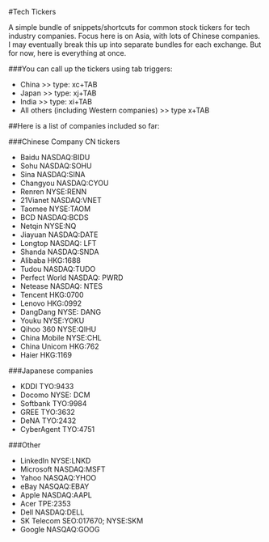 #Tech Tickers

A simple bundle of snippets/shortcuts for common stock tickers for tech industry companies. Focus here is on Asia, with lots of Chinese companies. I may eventually break this up into separate bundles for each exchange. But for now, here is everything at once.

###You can call up the tickers using tab triggers:

* China >>  type: xc+TAB
* Japan >> type: xj+TAB
* India >> type: xi+TAB
* All others (including Western companies) >> type x+TAB 

##Here is a list of companies included so far:

###Chinese Company	CN tickers
* Baidu	NASDAQ:BIDU
* Sohu	NASDAQ:SOHU
* Sina	NASDAQ:SINA
* Changyou	NASDAQ:CYOU
* Renren	NYSE:RENN
* 21Vianet 	NASDAQ:VNET
* Taomee	NYSE:TAOM
* BCD	NASDAQ:BCDS
* Netqin 	NYSE:NQ
* Jiayuan 	NASDAQ:DATE
*  Longtop	 NASDAQ: LFT
* Shanda	NASDAQ:SNDA
* Alibaba	HKG:1688
* Tudou	NASDAQ:TUDO
* Perfect World 	NASDAQ: PWRD
* Netease	NASDAQ: NTES
* Tencent	HKG:0700
* Lenovo 	HKG:0992
* DangDang	NYSE: DANG
* Youku 	NYSE:YOKU
* Qihoo 360	NYSE:QIHU
* China Mobile	NYSE:CHL
* China Unicom	HKG:762
* Haier 	HKG:1169

###Japanese companies
* KDDI	TYO:9433
* Docomo	NYSE: DCM
* Softbank	TYO:9984
* GREE 	TYO:3632
* DeNA	TYO:2432
* CyberAgent	TYO:4751

###Other
* LinkedIn	NYSE:LNKD
* Microsoft	NASDAQ:MSFT
* Yahoo	NASQAQ:YHOO
* eBay	NASQAQ:EBAY
* Apple	NASDAQ:AAPL
* Acer	TPE:2353
* Dell	NASDAQ:DELL
* SK Telecom	SEO:017670; NYSE:SKM
* Google	NASQAQ:GOOG

